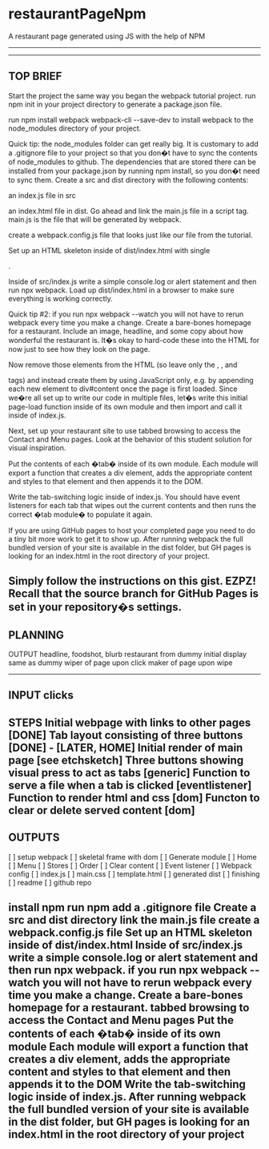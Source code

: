 # restaurantPageNpm
A restaurant page generated using JS with the help of NPM



--------------------------------------------------------------------------------
----------------------------

TOP BRIEF
----------------------------------
Start the project the same way you began the webpack tutorial project.
run npm init in your project directory to generate a package.json file.

run npm install webpack webpack-cli --save-dev to install webpack to the node_modules directory of your project.

Quick tip: the node_modules folder can get really big. It is customary to add a .gitignore file to your project so that you don�t have to sync the contents of node_modules to github. The dependencies that are stored there can be installed from your package.json by running npm install, so you don�t need to sync them.
Create a src and dist directory with the following contents:

an index.js file in src

an index.html file in dist. Go ahead and link the main.js file in a script tag. main.js is the file that will be generated by webpack.

create a webpack.config.js file that looks just like our file from the tutorial.

Set up an HTML skeleton inside of dist/index.html with single <div id="content">.

Inside of src/index.js write a simple console.log or alert statement and then run npx webpack. Load up dist/index.html in a browser to make sure everything is working correctly.

Quick tip #2: if you run npx webpack --watch you will not have to rerun webpack every time you make a change.
Create a bare-bones homepage for a restaurant. Include an image, headline, and some copy about how wonderful the restaurant is. It�s okay to hard-code these into the HTML for now just to see how they look on the page.

Now remove those elements from the HTML (so leave only the <html>, <body>, and <div id="content"> tags) and instead create them by using JavaScript only, e.g. by appending each new element to div#content once the page is first loaded. Since we�re all set up to write our code in multiple files, let�s write this initial page-load function inside of its own module and then import and call it inside of index.js.

Next, set up your restaurant site to use tabbed browsing to access the Contact and Menu pages. Look at the behavior of this student solution for visual inspiration.

Put the contents of each �tab� inside of its own module. Each module will export a function that creates a div element, adds the appropriate content and styles to that element and then appends it to the DOM.

Write the tab-switching logic inside of index.js. You should have event listeners for each tab that wipes out the current contents and then runs the correct �tab module� to populate it again.

If you are using GitHub pages to host your completed page you need to do a tiny bit more work to get it to show up. After running webpack the full bundled version of your site is available in the dist folder, but GH pages is looking for an index.html in the root directory of your project.

Simply follow the instructions on this gist. EZPZ!
Recall that the source branch for GitHub Pages is set in your repository�s settings.
---------------------------------

PLANNING
--------------------------------
OUTPUT
headline, foodshot, blurb restaurant from dummy
initial display same as dummy
wiper of page upon click
maker of page upon wipe

--------------------------------
INPUT
clicks 
--------------------------------
STEPS
Initial webpage with links to other pages [DONE]
Tab layout consisting of three buttons [DONE] - [LATER, HOME]
Initial render of main page [see etchsketch]
Three buttons showing visual press to act as tabs [generic]
Function to serve a file when a tab is clicked [eventlistener]
Function to render html and css [dom]
Functon to clear or delete served content [dom]
--------------------------------------------------------------------
OUTPUTS
-----------------------------------------------------------
[ ] setup webpack
[ ] skeletal frame with dom
[ ] Generate module
    [ ] Home
    [ ] Menu
    [ ] Stores
    [ ] Order
[ ] Clear content
[ ] Event listener
[ ] Webpack config
    [ ] index.js
    [ ] main.css
    [ ] template.html
    [ ] generated dist
[ ] finishing
    [ ] readme
    [ ] github repo



install npm
run npm
add a .gitignore file 
Create a src and dist directory
link the main.js file
create a webpack.config.js file
Set up an HTML skeleton inside of dist/index.html 
Inside of src/index.js write a simple console.log or alert statement and then run npx webpack. 
if you run npx webpack --watch you will not have to rerun webpack every time you make a change.
Create a bare-bones homepage for a restaurant.
tabbed browsing to access the Contact and Menu pages
Put the contents of each �tab� inside of its own module
Each module will export a function that creates a div element, adds the appropriate content and styles to that element and then appends it to the DOM
Write the tab-switching logic inside of index.js.
After running webpack the full bundled version of your site is available in the dist folder, but GH pages is looking for an index.html in the root directory of your project
-------------------------------